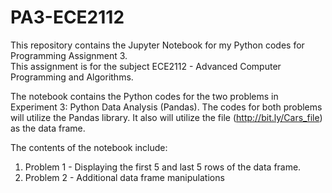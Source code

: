 # PA3-ECE2112
This repository contains the Jupyter Notebook for my Python codes for Programming Assignment 3. <br>
This assignment is for the subject ECE2112 - Advanced Computer Programming and Algorithms.

The notebook contains the Python codes for the two problems in Experiment 3: Python Data Analysis (Pandas). 
The codes for both problems will utilize the Pandas library. It also will utilize the file (http://bit.ly/Cars_file) as the data frame.

The contents of the notebook include:
1. Problem 1 - Displaying the first 5 and last 5 rows of the data frame.
2. Problem 2 -  Additional data frame manipulations
